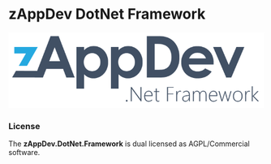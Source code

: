 # zAppDev DotNet Framework

![zAppDev DotNet Framework](./assets/logo.png "zAppDev DotNet Framework")

### License

The **zAppDev.DotNet.Framework** is dual licensed as AGPL/Commercial software.
